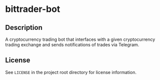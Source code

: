 # bittrader-bot
## Description
A cryptocurrency trading bot that interfaces with a given cryptocurrency trading exchange and sends notifications of trades via Telegram.
## License
See `LICENSE` in the project root directory for license information.
